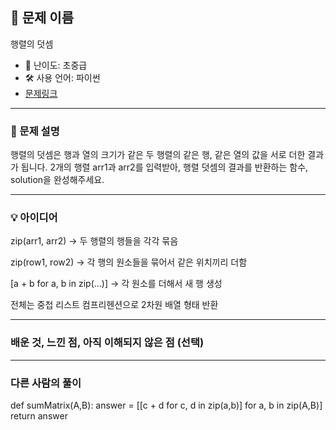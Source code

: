 ## 📘 문제 이름
행렬의 덧셈

- 🧩 난이도: 초중급
- 🛠 사용 언어: 파이썬
- [문제링크](https://school.programmers.co.kr/learn/courses/30/lessons/12950)

---

### 🧠 문제 설명

행렬의 덧셈은 행과 열의 크기가 같은 두 행렬의 같은 행, 같은 열의 값을 서로 더한 결과가 됩니다. 2개의 행렬 arr1과 arr2를 입력받아, 행렬 덧셈의 결과를 반환하는 함수, solution을 완성해주세요.

---

### 💡 아이디어

zip(arr1, arr2)
→ 두 행렬의 행들을 각각 묶음

zip(row1, row2)
→ 각 행의 원소들을 묶어서 같은 위치끼리 더함

[a + b for a, b in zip(...)]
→ 각 원소를 더해서 새 행 생성

전체는 중첩 리스트 컴프리헨션으로 2차원 배열 형태 반환


---

### 배운 것, 느낀 점, 아직 이해되지 않은 점 (선택)


---

### 다른 사람의 풀이
def sumMatrix(A,B):
    answer = [[c + d for c, d in zip(a,b)] for a, b in zip(A,B)]
    return answer

